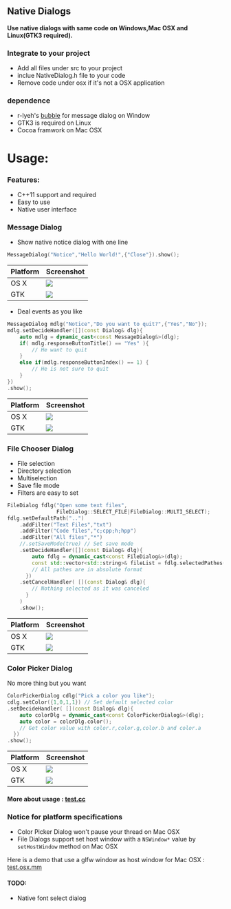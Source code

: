 Native Dialogs
-----------------
**Use native dialogs with same code on Windows,Mac OSX and Linux(GTK3 required).**

### Integrate to your project
* Add all files under src to your project
* inclue NativeDialog.h file to your code
* Remove code under osx if it's not a OSX application

### dependence

* r-lyeh's [bubble](https://github.com/r-lyeh/bubble) for message dialog on Window
* GTK3 is required on Linux
* Cocoa framwork on Mac OSX

# Usage:

### Features:

* C++11 support and required
* Easy to use
* Native user interface

### Message Dialog

* Show native notice dialog with one line

```c++
MessageDialog("Notice","Hello World!",{"Close"}).show();
```

Platform|Screenshot
---|---
OS X|![](screenshot/osx_message_0.png)
GTK|![](screenshot/gtk_message_0.png)

* Deal events as you like

```c++
MessageDialog mdlg("Notice","Do you want to quit?",{"Yes","No"});
mdlg.setDecideHandler([](const Dialog& dlg){
    auto mdlg = dynamic_cast<const MessageDialog&>(dlg);
    if( mdlg.responseButtonTitle() == "Yes" ){
        // He want to quit
    }
    else if(mdlg.responseButtonIndex() == 1) {
        // He is not sure to quit
    }
})
.show();
```
Platform|Screenshot
---|---
OS X|![](screenshot/osx_message_1.png)
GTK|![](screenshot/gtk_message_1.png)


### File Chooser Dialog

* File selection
* Directory selection
* Multiselection
* Save file mode
* Filters are easy to set

```c++
FileDialog fdlg("Open some text files",
                FileDialog::SELECT_FILE|FileDialog::MULTI_SELECT);
fdlg.setDefaultPath("..")
    .addFilter("Text Files","txt")
    .addFilter("Code files","c;cpp;h;hpp")
    .addFilter("All files","*")
    //.setSaveMode(true) // Set save mode
    .setDecideHandler([](const Dialog& dlg){
        auto fdlg = dynamic_cast<const FileDialog&>(dlg);
        const std::vector<std::string>& fileList = fdlg.selectedPathes();
        // All pathes are in absolute format
      })
    .setCancelHandler( [](const Dialog& dlg){
        // Nothing selected as it was canceled
      }
    )
    .show();
```
Platform|Screenshot
---|---
OS X|![](screenshot/osx_file_open.png)
GTK|![](screenshot/gtk_file_open.png)

### Color Picker Dialog

No more thing but you want

```c++
ColorPickerDialog cdlg("Pick a color you like");
cdlg.setColor({1,0,1,1}) // Set default selected color
.setDecideHandler( [](const Dialog& dlg){
    auto colorDlg = dynamic_cast<const ColorPickerDialog&>(dlg);
    auto color = colorDlg.color();
    // Get color value with color.r,color.g,color.b and color.a
  })
.show();
```

Platform|Screenshot
---|---
OS X|![](screenshot/osx_color_picker.png)
GTK|![](screenshot/gtk_color_picker.png)

#### More about usage : [test.cc](test.cc)

### Notice for platform specifications

* Color Picker Dialog won't pause your thread on Mac OSX
* File Dialogs support set host window with a `NSWindow*` value by `setHostWindow` method on Mac OSX

Here is a demo that use a glfw window as host window for Mac OSX : [test.osx.mm](test.osx.mm)

#### TODO:

* Native font select dialog
